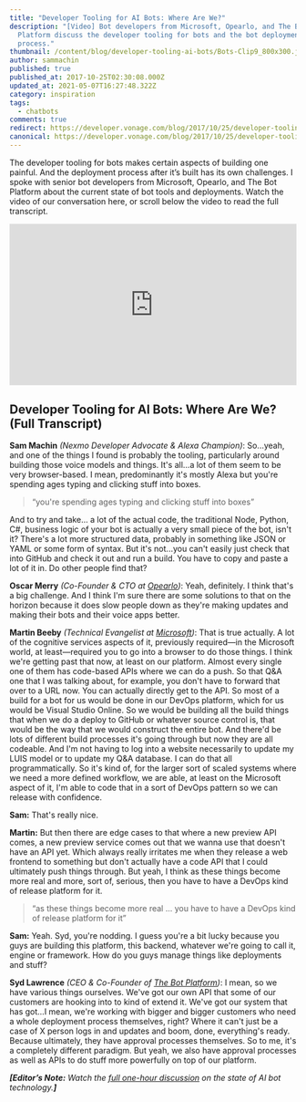 ```yaml
---
title: "Developer Tooling for AI Bots: Where Are We?"
description: "[Video] Bot developers from Microsoft, Opearlo, and The Bot
  Platform discuss the developer tooling for bots and the bot deployment
  process."
thumbnail: /content/blog/developer-tooling-ai-bots/Bots-Clip9_800x300.jpg
author: sammachin
published: true
published_at: 2017-10-25T02:30:08.000Z
updated_at: 2021-05-07T16:27:48.322Z
category: inspiration
tags:
  - chatbots
comments: true
redirect: https://developer.vonage.com/blog/2017/10/25/developer-tooling-ai-bots
canonical: https://developer.vonage.com/blog/2017/10/25/developer-tooling-ai-bots
---
```

The developer tooling for bots makes certain aspects of building one painful. And the deployment process after it’s built has its own challenges. I spoke with senior bot developers from Microsoft, Opearlo, and The Bot Platform about the current state of bot tools and deployments. Watch the video of our conversation here, or scroll below the video to read the full transcript. <style>.embed-container { position: relative; padding-bottom: 56.25%; height: 0; overflow: hidden; max-width: 100%; } .embed-container iframe, .embed-container object, .embed-container embed { position: absolute; top: 0; left: 0; width: 100%; height: 100%; }</style>

<div class="embed-container"><iframe width="300" height="150" src="https://www.youtube.com/embed/fe7Jo5Hkq2k" frameborder="0" allowfullscreen="allowfullscreen"></iframe></div>

## Developer Tooling for AI Bots: Where Are We? (Full Transcript)

**Sam Machin** _(Nexmo Developer Advocate & Alexa Champion)_: So...yeah, and one of the things I found is probably the tooling, particularly around building those voice models and things. It's all...a lot of them seem to be very browser-based. I mean, predominantly it's mostly Alexa but you're spending ages typing and clicking stuff into boxes.

> “you're spending ages typing and clicking stuff into boxes”

And to try and take... a lot of the actual code, the traditional Node, Python, C#, business logic of your bot is actually a very small piece of the bot, isn't it? There's a lot more structured data, probably in something like JSON or YAML or some form of syntax. But it's not...you can't easily just check that into GitHub and check it out and run a build. You have to copy and paste a lot of it in. Do other people find that? 

**Oscar Merry** _(Co-Founder & CTO at [Opearlo](http://www.opearlo.com/))_: Yeah, definitely. I think that's a big challenge. And I think I'm sure there are some solutions to that on the horizon because it does slow people down as they're making updates and making their bots and their voice apps better. 

**Martin Beeby** _(Technical Evangelist at [Microsoft](https://blogs.msdn.microsoft.com/thebeebs/))_: That is true actually. A lot of the cognitive services aspects of it, previously required—in the Microsoft world, at least—required you to go into a browser to do those things. I think we're getting past that now, at least on our platform. Almost every single one of them has code-based APIs where we can do a push. So that Q&A one that I was talking about, for example, you don't have to forward that over to a URL now. You can actually directly get to the API. So most of a build for a bot for us would be done in our DevOps platform, which for us would be Visual Studio Online. So we would be building all the build things that when we do a deploy to GitHub or whatever source control is, that would be the way that we would construct the entire bot. And there'd be lots of different build processes it's going through but now they are all codeable. And I'm not having to log into a website necessarily to update my LUIS model or to update my Q&A database. I can do that all programmatically. So it's kind of, for the larger sort of scaled systems where we need a more defined workflow, we are able, at least on the Microsoft aspect of it, I'm able to code that in a sort of DevOps pattern so we can release with confidence. 

**Sam:** That's really nice. 

**Martin:** But then there are edge cases to that where a new preview API comes, a new preview service comes out that we wanna use that doesn't have an API yet. Which always really irritates me when they release a web frontend to something but don't actually have a code API that I could ultimately push things through. But yeah, I think as these things become more real and more, sort of, serious, then you have to have a DevOps kind of release platform for it.

> “as these things become more real ... you have to have a DevOps kind of release platform for it”

**Sam:** Yeah. Syd, you're nodding. I guess you're a bit lucky because you guys are building this platform, this backend, whatever we're going to call it, engine or framework. How do you guys manage things like deployments and stuff? 

**Syd Lawrence** _(CEO & Co-Founder of [The Bot Platform](https://thebotplatform.com/))_: I mean, so we have various things ourselves. We've got our own API that some of our customers are hooking into to kind of extend it. We've got our system that has got...I mean, we're working with bigger and bigger customers who need a whole deployment process themselves, right? Where it can't just be a case of X person logs in and updates and boom, done, everything's ready. Because ultimately, they have approval processes themselves. So to me, it's a completely different paradigm. But yeah, we also have approval processes as well as APIs to do stuff more powerfully on top of our platform. 

_**[Editor’s Note:** Watch the [full one-hour discussion](https://youtu.be/InJe29Yz5UM) on the state of AI bot technology.**]**_